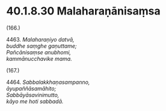 

# 40.1.8.30 Malaharaṇānisaṃsa





(166.)

4463\. _Malaharaṇiyo datvā,_  
_buddhe saṃghe gaṇuttame;_  
_Pañcānisaṃse anubhomi,_  
_kammānucchavike mama._  


(167.)

4464\. _Sabbalakkhaṇasampanno,_  
_āyupaññāsamāhito;_  
_Sabbāyāsavinimutto,_  
_kāyo me hoti sabbadā._  




